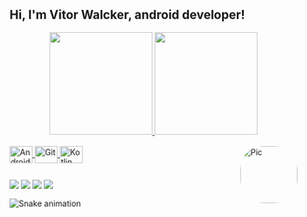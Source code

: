 ## Hi, I'm Vitor Walcker, android developer!
<div align="center">
  <a href="https://github.com/vitor0321">
  <img height="180em" src="https://github-readme-stats.vercel.app/api?username=vitor0321&show_icons=true&theme=dark&include_all_commits=true&count_private=true"/>
  <img height="180em" src="https://github-readme-stats.vercel.app/api/top-langs/?username=vitor0321&layout=compact&langs_count=7&theme=dark"/>
</div>
<div style="display: inline_block"><br>
  <img align="center" alt="Android" height="30" width="40" src="https://cdn.jsdelivr.net/gh/devicons/devicon/icons/android/android-plain.svg">
  <img align="center" alt="Git" height="30" width="40" src="https://cdn.jsdelivr.net/gh/devicons/devicon/icons/git/git-original.svg">
  <img align="center" alt="Kotlin" height="30" width="40" src="https://cdn.jsdelivr.net/gh/devicons/devicon/icons/kotlin/kotlin-original.svg">
  <img align="right" alt="Pic" height="100" style="border-radius:40px;" src="https://cdn.discordapp.com/attachments/928766170390216786/928782852869476422/Hi.gif">
</div>
  
##
 
<div> 
  <a href="https://instagram.com/vitor_walcker" target="_blank"><img src="https://img.shields.io/badge/-Instagram-%23E4405F?style=for-the-badge&logo=instagram&logoColor=white" target="_blank"></a>
 <a href="https://discord.gg/7UXzW5wX" target="_blank"><img src="https://img.shields.io/badge/Discord-7289DA?style=for-the-badge&logo=discord&logoColor=white" target="_blank"></a> 
  <a href = "mailto:vitor0321@gmail.com"><img src="https://img.shields.io/badge/-Gmail-%23333?style=for-the-badge&logo=gmail&logoColor=white" target="_blank"></a>
  <a href="https://www.linkedin.com/in/vitorwalcker/" target="_blank"><img src="https://img.shields.io/badge/-LinkedIn-%230077B5?style=for-the-badge&logo=linkedin&logoColor=white" target="_blank"></a> 
 
  ![Snake animation](https://github.com/vitor0321/vitor0321/blob/output/github-contribution-grid-snake.svg)
 
</div>
